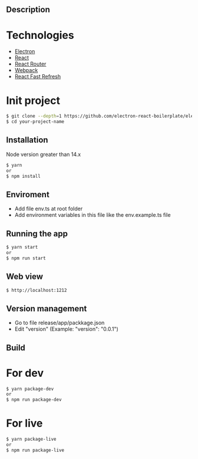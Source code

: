 ## Description

# Technologies

<ul>
  <li><a href="https://electron.atom.io/">Electron</a></li>
  <li><a href="https://facebook.github.io/react/">React</a></li>
  <li><a href="https://github.com/reactjs/react-router">React Router</a></li>
  <li><a href="https://webpack.js.org/">Webpack</a></li>
  <li><a href="https://www.npmjs.com/package/react-refresh">React Fast Refresh</a></li>
</ul>

# Init project

```bash
$ git clone --depth=1 https://github.com/electron-react-boilerplate/electron-react-boilerplate your-project-name
$ cd your-project-name
```

## Installation
Node version greater than 14.x

```bash
$ yarn
or
$ npm install
```

## Enviroment

- Add file env.ts at root folder
- Add environment variables in this file like the env.example.ts file

## Running the app

```bash
$ yarn start
or
$ npm run start
```

## Web view

```bash
$ http://localhost:1212
```

## Version management

- Go to file release/app/packkage.json
- Edit "version" (Example: "version": "0.0.1")

## Build

# For dev

```bash
$ yarn package-dev
or
$ npm run package-dev
```

# For live

```bash
$ yarn package-live
or
$ npm run package-live
```
